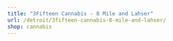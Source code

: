 ```yaml
---
title: "3Fifteen Cannabis - 8 Mile and Lahser"
url: /detroit/3fifteen-cannabis-8-mile-and-lahser/
shop: cannabis
---
```


